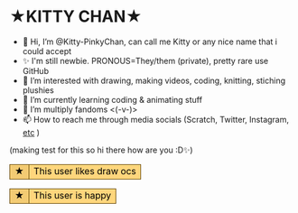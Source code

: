 # **★KITTY CHAN★**

- 👋 Hi, I’m @Kitty-PinkyChan, can call me Kitty or any nice name that i could accept
- ✨ I'm still newbie. PRONOUS=They/them (private), pretty rare use GitHub
- 👀 I’m interested with drawing, making videos, coding, knitting, stiching plushies
- 🌱 I’m currently learning coding & animating stuff
- 💞️ I’m multiply fandoms <(-v-)>
- 📫 How to reach me through media socials (Scratch, Twitter, Instagram, [etc](https://kittypinkychan.carrd.co/#) )

(making test for this so hi there how are you :D✨)

<table id="resulttable" class="userbox" style="border-collapse: collapse; border-color: rgb(95, 65, 0);">
	<tbody><tr>
		<td id="resultid" class="id" style="border: 1px solid rgb(95, 65, 0); color: rgb(0, 0, 0); background: rgb(243, 203, 115); line-height: 1.2em;">★</td> 
		<td id="resultinfo" class="info" style="border: 1px solid rgb(95, 65, 0); color: rgb(0, 0, 0); background: rgb(255, 214, 124); line-height: 1.2em;">This user likes draw ocs</td>
	</tr>
</tbody></table>
<table id="resulttable" class="userbox" style="border-collapse: collapse; border-color: rgb(95, 65, 0);">
	<tbody><tr>
		<td id="resultid" class="id" style="border: 1px solid rgb(95, 65, 0); color: rgb(0, 0, 0); background: rgb(243, 203, 115); line-height: 1.2em;">★</td> 
		<td id="resultinfo" class="info" style="border: 1px solid rgb(95, 65, 0); color: rgb(0, 0, 0); background: rgb(255, 214, 124); line-height: 1.2em;">This user is happy</td>
	</tr>
</tbody></table>


<!---
Kitty-PinkyChan/Kitty-PinkyChan is a ✨ special ✨ repository because its `README.md` (this file) appears on your GitHub profile.
You can click the Preview link to take a look at your changes.
--->
